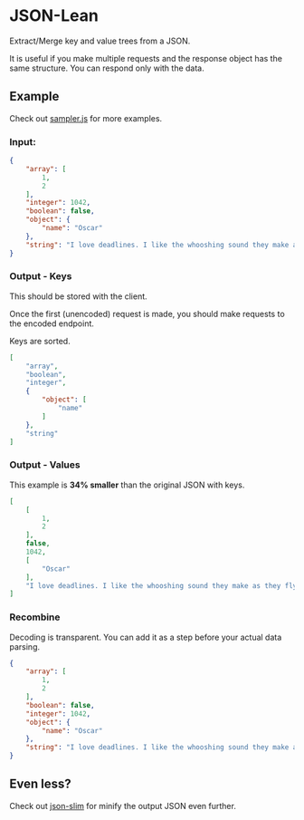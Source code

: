 # JSON-Lean

Extract/Merge key and value trees from a JSON.

It is useful if you make multiple requests and the response object has the same structure. You can respond only with the data.

## Example

Check out [sampler.js](./sampler.js) for more examples.

### Input:

```json
{
	"array": [
		1,
		2
	],
	"integer": 1042,
	"boolean": false,
	"object": {
		"name": "Oscar"
	},
	"string": "I love deadlines. I like the whooshing sound they make as they fly by."
}
```

### Output - Keys

This should be stored with the client.

Once the first (unencoded) request is made, you should make requests to the encoded endpoint.

Keys are sorted.

```json
[
	"array",
	"boolean",
	"integer",
	{
		"object": [
			"name"
		]
	},
	"string"
]
```

### Output - Values

This example is **34% smaller** than the original JSON with keys.

```json
[
	[
		1,
		2
	],
	false,
	1042,
	[
		"Oscar"
	],
	"I love deadlines. I like the whooshing sound they make as they fly by."
]
```

### Recombine

Decoding is transparent. You can add it as a step before your actual data parsing.

```json
{
	"array": [
		1,
		2
	],
	"boolean": false,
	"integer": 1042,
	"object": {
		"name": "Oscar"
	},
	"string": "I love deadlines. I like the whooshing sound they make as they fly by."
}
```

## Even less?

Check out [json-slim](https://github.com/arminrosu/json-slim) for minify the output JSON even further.
